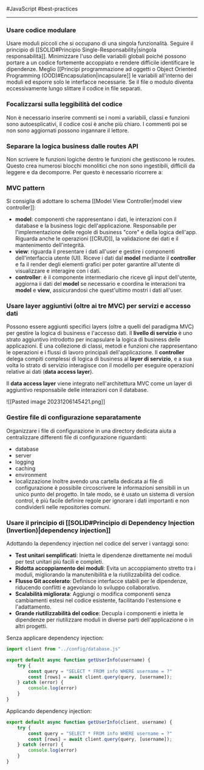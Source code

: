 #JavaScript #best-practices 

----

### Usare codice modulare
Usare moduli piccoli che si occupano di una singola funzionalità. Seguire il principio di [[SOLID#Principio Single-Responsability|singola responsabilità]].
Minimizzare l'uso delle variabili globali poiché possono portare a un codice fortemente accoppiato e rendere difficile identificare le dipendenze. Meglio [[Principi programmazione ad oggetti o Object Oriented Programming (OOD)#Encapsulation|incapsulare]] le variabili all'interno dei moduli ed esporre solo le interfacce necessarie.
Se il file o modulo diventa eccessivamente lungo slittare il codice in file separati.

### Focalizzarsi sulla leggibilità del codice
Non è necessario inserire commenti se i nomi a variabili, classi e funzioni sono autoesplicativi, il codice così è anche più chiaro.
I commenti poi se non sono aggiornati possono ingannare il lettore.


### Separare la logica business dalle routes API
Non scrivere le funzioni logiche dentro le funzioni che gestiscono le routes.
Questo crea numerosi blocchi monolitici che non sono ingestibili, difficili da leggere e da decomporre.
Per questo è necessario ricorrere a:

### MVC pattern
Si consiglia di adottare lo schema [[Model View Controller|model view controller]]:
- **model**: componenti che rappresentano i dati, le interazioni con il database e la business logic dell'applicazione. Responsabile per l'implementazione delle regole di business "core" e della logica dell'app. Riguarda anche le operazioni [[CRUD]], la validazione dei dati e il mantenimento dell'integrità.
- **view**: riguarda il presentare i dati all'user e gestire i componenti dell'interfaccia utente (UI). Riceve i dati dal **model** mediante il **controller** e fa il render degli elementi grafici per poter garantire all'utente di visualizzare e interagire con i dati.
- **controller**: è il componente intermediario che riceve gli input dell'utente, aggiorna ii dati del **model** se necessario e coordina le interazioni tra **model** e **view**, assicurandosi che quest'ultimo mostri i dati all'user.


### Usare layer aggiuntivi (oltre ai tre MVC) per servizi e accesso dati
Possono essere aggiunti specifici layers (oltre a quelli del paradigma MVC) per gestire la logica di business e l'accesso dati.
Il **livello di servizio** è uno strato aggiuntivo introdotto per incapsulare la logica di business delle applicazioni. È una collezione di classi, metodi e funzioni che rappresentano le operazioni e i flussi di lavoro principali dell'applicazione. Il **controller** delega compiti complessi di logica di business al **layer di servizio**, e a sua volta lo strato di servizio interagisce con il modello per eseguire operazioni relative ai dati (**data access layer**).

Il **data access layer** viene integrato nell'architettura MVC come un layer di aggiuntivo responsabile delle interazioni con il database.

![[Pasted image 20231206145421.png]]


### Gestire file di configurazione separatamente
Organizzare i file di configurazione in una directory dedicata aiuta a centralizzare differenti file di configurazione riguardanti:
- database
- server
- logging
- caching
- environment
- localizzazione
Inoltre avendo una cartella dedicata ai file di configurazione è possibile circoscrivere le informazioni sensibili in un unico punto del progetto. In tale modo, se è usato un sistema di version control, è più facile definire regole per ignorare i dati importanti e non condividerli nelle repositories comuni.


### Usare il principio di [[SOLID#Principio di Dependency Injection (Invertion)|dependency injection]]
Adottando la dependency injection nel codice del server i vantaggi sono:
- **Test unitari semplificati**: Inietta le dipendenze direttamente nei moduli per test unitari più facili e completi.
- **Ridotta accoppiamento dei moduli**: Evita un accoppiamento stretto tra i moduli, migliorando la manutenibilità e la riutilizzabilità del codice.
- **Flusso Git accelerato**: Definisce interfacce stabili per le dipendenze, riducendo conflitti e agevolando lo sviluppo collaborativo.
- **Scalabilità migliorata**: Aggiungi o modifica componenti senza cambiamenti estesi nel codice esistente, facilitando l'estensione e l'adattamento.
- **Grande riutilizzabilità del codice**: Decupla i componenti e inietta le dipendenze per riutilizzare moduli in diverse parti dell'applicazione o in altri progetti.

Senza applicare dependency injection:
```js
import client from "../config/database.js"

export default async function getUserInfo(username) {
	try {
		const query = "SELECT * FROM info WHERE username = ?"
		const [rows] = await client.query(query, [username]);
	} catch (error) {
		console.log(error)
	}
}
```
Applicando dependency injection:
```js
export default async function getUserInfo(client, username) {
	try {
		const query = "SELECT * FROM info WHERE username = ?"
		const [rows] = await client.query(query, [username]);
	} catch (error) {
		console.log(error)
	}
}
```

